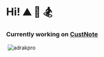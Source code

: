# Hi! :mountain: :volleyball: :snowboarder: 
### Currently working on [CustNote](https://github.com/AdrakPro/cust-note/)


<p>&nbsp;<img align="center" src="https://github-readme-stats.vercel.app/api?username=adrakpro&show_icons=true&theme=onedark&locale=en" alt="adrakpro" /></p>

